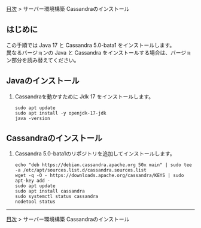 [目次](../目次.md) > サーバー環境構築 Cassandraのインストール

## はじめに
この手順では Java 17 と Cassandra 5.0-bata1 をインストールします。  
異なるバージョンの Java と Cassandra をインストールする場合は、バージョン部分を読み替えてください。  

## Javaのインストール
1. Cassandraを動かすために Jdk 17 をインストールします。
   ```shell
   sudo apt update
   sudo apt install -y openjdk-17-jdk
   java -version
   ```

## Cassandraのインストール
1. Cassandra 5.0-bata1のリポジトリを追加してインストールします。
   ```shell
   echo "deb https://debian.cassandra.apache.org 50x main" | sudo tee -a /etc/apt/sources.list.d/cassandra.sources.list
   wget -q -O - https://downloads.apache.org/cassandra/KEYS | sudo apt-key add -
   sudo apt update
   sudo apt install cassandra
   sudo systemctl status cassandra
   nodetool status
   ```

***
[目次](../目次.md) > サーバー環境構築 Cassandraのインストール
